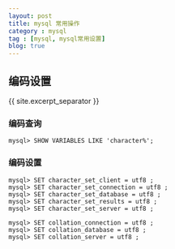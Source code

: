 ```yaml
---
layout: post
title: mysql 常用操作
category : mysql
tag : [mysql, mysql常用设置]
blog: true
---
```


## 编码设置
{{ site.excerpt_separator }}

### 编码查询
    mysql> SHOW VARIABLES LIKE 'character%';

### 编码设置

    mysql> SET character_set_client = utf8 ;
    mysql> SET character_set_connection = utf8 ;
    mysql> SET character_set_database = utf8 ;
    mysql> SET character_set_results = utf8 ;
    mysql> SET character_set_server = utf8 ;

    mysql> SET collation_connection = utf8 ;
    mysql> SET collation_database = utf8 ;
    mysql> SET collation_server = utf8 ;
